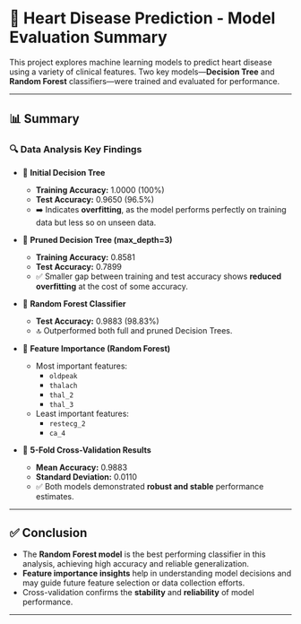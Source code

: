 # 🧠 Heart Disease Prediction - Model Evaluation Summary

This project explores machine learning models to predict heart disease using a variety of clinical features. Two key models—**Decision Tree** and **Random Forest** classifiers—were trained and evaluated for performance.

---

## 📊 Summary

### 🔍 Data Analysis Key Findings

- 🧪 **Initial Decision Tree**  
  - **Training Accuracy:** 1.0000 (100%)  
  - **Test Accuracy:** 0.9650 (96.5%)  
  - ➡️ Indicates **overfitting**, as the model performs perfectly on training data but less so on unseen data.

- 🌳 **Pruned Decision Tree (max_depth=3)**  
  - **Training Accuracy:** 0.8581  
  - **Test Accuracy:** 0.7899  
  - ✅ Smaller gap between training and test accuracy shows **reduced overfitting** at the cost of some accuracy.

- 🌲 **Random Forest Classifier**  
  - **Test Accuracy:** 0.9883 (98.83%)  
  - 🔝 Outperformed both full and pruned Decision Trees.

- 📌 **Feature Importance (Random Forest)**  
  - Most important features:
    - `oldpeak`
    - `thalach`
    - `thal_2`
    - `thal_3`
  - Least important features:
    - `restecg_2`
    - `ca_4`

- 🔁 **5-Fold Cross-Validation Results**  
  - **Mean Accuracy:** 0.9883  
  - **Standard Deviation:** 0.0110  
  - ✅ Both models demonstrated **robust and stable** performance estimates.

---

## ✅ Conclusion

- The **Random Forest model** is the best performing classifier in this analysis, achieving high accuracy and reliable generalization.
- **Feature importance insights** help in understanding model decisions and may guide future feature selection or data collection efforts.
- Cross-validation confirms the **stability** and **reliability** of model performance.

---
